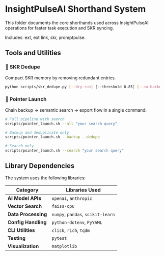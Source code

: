 
# InsightPulseAI Shorthand System

This folder documents the core shorthands used across InsightPulseAI operations for faster task execution and SKR syncing.

Includes: ext, ext link, skr, promptpulse.

## Tools and Utilities

### 🧹 SKR Dedupe
Compact SKR memory by removing redundant entries.

```bash
python scripts/skr_dedupe.py [--dry-run] [--threshold 0.85] [--no-backup]
```

### 🔗 Pointer Launch
Chain backup → semantic search → export flow in a single command.

```bash
# Full pipeline with search
scripts/pointer_launch.sh --all "your search query"

# Backup and deduplicate only
scripts/pointer_launch.sh --backup --dedupe

# Search only
scripts/pointer_launch.sh --search "your search query"
```

## Library Dependencies
The system uses the following libraries:

| Category            | Libraries Used |
|---------------------|----------------|
| **AI Model APIs**   | `openai`, `anthropic` |
| **Vector Search**   | `faiss-cpu` |
| **Data Processing** | `numpy`, `pandas`, `scikit-learn` |
| **Config Handling** | `python-dotenv`, `PyYAML` |
| **CLI Utilities**   | `click`, `rich`, `tqdm` |
| **Testing**         | `pytest` |
| **Visualization**   | `matplotlib` |
